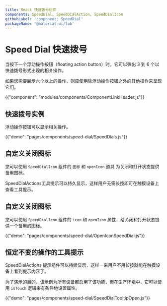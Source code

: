 ```yaml
---
title: React 快速拨号组件
components: SpeedDial, SpeedDialAction, SpeedDialIcon
githubLabel: 'component: SpeedDial'
packageName: '@material-ui/lab'
---
```


# Speed Dial 快速拨号

<p class="description">当按下一个浮动操作按钮（floating action button）时，它可以弹出 3 到 6 个以快速拨号形式出现的相关操作。</p>

如果您需要展示六个以上的操作，则应使用除浮动操作按钮之外的其他操作来呈现它们。

{{"component": "modules/components/ComponentLinkHeader.js"}}

## 快速拨号实例

浮动操作按钮可以显示相关操作。

{{"demo": "pages/components/speed-dial/SpeedDials.js"}}

## 自定义关闭图标

您可以使用 `SpeedDialIcon` 组件的 `图标` 和 `openIcon` 道具 为关闭和打开状态提供备用图标。

SpeedDialActions工具提示可以持久显示，这样用户无需长按即可在触摸设备上查看工具提示。

## 自定义关闭图标

您可以使用 `SpeedDialIcon` 组件的 `icon` 和 `openIcon` 属性，给关闭和打开状态提供一个备用的图标。

{{"demo": "pages/components/speed-dial/OpenIconSpeedDial.js"}}

## 恒定不变的操作的工具提示

SpeedDialActions 提示组件可以持续显示，这样一来用户不用长按就能在触摸设备上看到提示内容了。

为了演示的目的，该示例为所有设备都启用了该功能，但在生产环境中，它可以使用 `isTouch` 逻辑来有条件地设置属性。

{{"demo": "pages/components/speed-dial/SpeedDialTooltipOpen.js"}}
